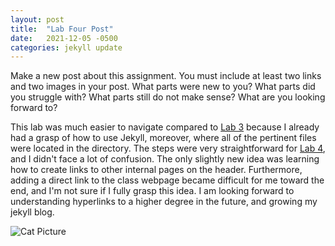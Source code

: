 ```yaml
---
layout: post
title:  "Lab Four Post"
date:   2021-12-05 -0500
categories: jekyll update
---
```


Make a new post about this assignment. You must include at least two links and two images in your post. What parts were new to you? What parts did you struggle with? What parts still do not make sense? What are you looking forward to?


This lab was much easier to navigate compared to [Lab 3](https://huckabaysl.github.io/blog/jekyll/update/2021/11/04/First-Post.html) because I already had a grasp of how to use Jekyll, moreover, where all of the pertinent files were located in the directory. The steps were very straightforward for [Lab 4](https://hendrix-cs.github.io/csci340/labs/jekyllmods.html), and I didn't face a lot of confusion. The only slightly new idea was learning how to create links to other internal pages on the header. Furthermore, adding a direct link to the class webpage became difficult for me toward the end, and I'm not sure if I fully grasp this idea. I am looking forward to understanding hyperlinks to a higher degree in the future, and growing my jekyll blog.

![Cat Picture](https://www.publicdomainpictures.net/pictures/360000/velka/katze-katzchen-niedlich-vintage-1595636277p3L.jpg)

